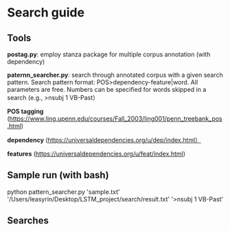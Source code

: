  # Search guide

## Tools

**postag.py**: employ stanza package for multiple corpus annotation (with dependency)

**paternn_searcher.py**: search through annotated corpus with a given search pattern. Search pattern format: POS>dependency-feature|word. All parameters are free. Numbers can be specified for words skipped in a search (e.g., >nsubj 1 VB-Past）

**POS tagging** (https://www.ling.upenn.edu/courses/Fall_2003/ling001/penn_treebank_pos.html)

**dependency** (https://universaldependencies.org/u/dep/index.html）

**features** (https://universaldependencies.org/u/feat/index.html)

## Sample run (with bash) 

python pattern_searcher.py 'sample.txt' '/Users/leasyrin/Desktop/LSTM_project/search/result.txt' '>nsubj 1 VB-Past'

## Searches 

